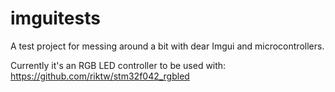 # imguitests
A test project for messing around a bit with dear Imgui and microcontrollers.

Currently it's an RGB LED controller to be used with: https://github.com/riktw/stm32f042_rgbled
